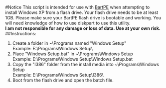 #Notice
This script is intended for use with [BartPE](http://www.nu2.nu/pebuilder/) when attempting to install Windows XP from a flash drive. Your flash drive needs to be at least 1GB. Please make sure your BartPE flash drive is bootable and working. You will need knowledge of how to use diskpart to use this utility.  
**I am not responsible for any damage or loss of data. Use at your own risk.**
##Instructions:
1. Create a folder in ~\Programs named "Windows Setup"  
Example: E:\Programs\Windows Setup\
2. Place "Windows Setup.bat" in ~\Programs\Windows Setup  
Example: E:\Programs\Windows Setup\Windows Setup.bat
3. Copy the "I386" folder from the install media into ~\Programs\Windows Setup  
Example: E:\Programs\Windows Setup\I386\
4. Boot from the flash drive and open the batch file.

